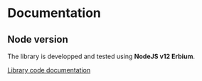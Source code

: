 # Documentation

## Node version

The library is developped and tested using **NodeJS v12 Erbium**.

[Library code documentation](./lib)